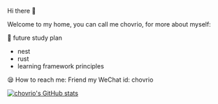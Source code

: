 <!---
chovrio/chovrio is a ✨ special ✨ repository because its `README.md` (this file) appears on your GitHub profile.
You can click the Preview link to take a look at your changes.
--->

Hi there 👋

Welcome to my home, you can call me chovrio, for more about myself:

<!--- https://juejin.cn/user/2577724084330846 --->

🎃 future study plan
 - nest
 - rust
 - learning framework principles

	
😪 How to reach me: Friend my WeChat id: chovrio


[![chovrio's GitHub stats](https://github-readme-stats.vercel.app/api?username=chovrio)](https://github.com/chovrio/github-readme-stats)
